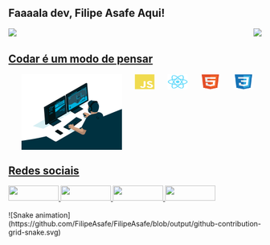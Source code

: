 ## Faaaala dev, Filipe Asafe Aqui!

<div >
  <a href="https://github.com/FilipeAsafe"a/>
  <img height="180em" src="https://github-readme-stats.vercel.app/api?username=FilipeAsafe&show_icons=true&theme=great-gatsby&include_all_commits=true&count_private=true"/>
  <img align="right" height="180em" src="https://github-readme-stats.vercel.app/api/top-langs/?username=FilipeAsafe&layout=compact&langs_count=16&theme=great-gatsby"/>
</div>

## Codar é um modo de pensar
<div style="display: flex; justify-content: space-between;"> <br>
  <img align="left"height="150" alt="coding-time" src="code.gif">
  <img align="center" height="30" width="40" alt="js-icon"  src="https://raw.githubusercontent.com/devicons/devicon/master/icons/javascript/javascript-plain.svg">
  <img align="center" height="30" width="40" alt="react-icon" src="https://raw.githubusercontent.com/devicons/devicon/master/icons/react/react-original.svg">
  <img align="center" height="30" width="40" alt="html-icon" src="https://raw.githubusercontent.com/devicons/devicon/master/icons/html5/html5-original.svg">
  <img align="center" height="30" width="40" alt="css-icon" src="https://raw.githubusercontent.com/devicons/devicon/master/icons/css3/css3-original.svg">
  
  
</div>

## Redes sociais
<div>
    <a href = "mailto: filipeasafe.a.matos@gmail.com">
      <img width="100" height="30" src="https://img.shields.io/badge/Gmail-D14836?style=for-the-badge&logo=gmail&logoColor=white">
    </a>
    <a href = "https://www.linkedin.com/in/filipe-asafe-abreu-matos-087350216/">
      <img width="100" height="30" src="https://img.shields.io/badge/LinkedIn-0077B5?style=for-the-badge&logo=linkedin&logoColor=white">
    </a>
    <a href = "https://www.youtube.com/lipsrx">
      <img width="100" height="30" src="https://img.shields.io/badge/YouTube-FF0000?style=for-the-badge&logo=youtube&logoColor=white">
    </a>
    <a href = "https://instagram.com/lipeasafee?igshid=YmMyMTA2M2Y=">
      <img width="100" height="30" src="https://img.shields.io/badge/Instagram-E4405F?style=for-the-badge&logo=instagram&logoColor=white">
    </a>
</div>
<br>
![Snake animation](https://github.com/FilipeAsafe/FilipeAsafe/blob/output/github-contribution-grid-snake.svg)
